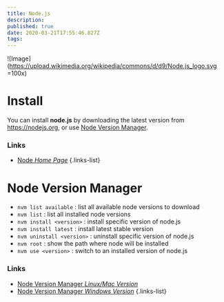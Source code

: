 ```yaml
---
title: Node.js
description: 
published: true
date: 2020-03-21T17:55:46.827Z
tags: 
---
```


![Image](https://upload.wikimedia.org/wikipedia/commons/d/d9/Node.js_logo.svg =100x)

# Install

You can install **node.js** by downloading the latest version from https://nodejs.org, or use [Node Version Manager](#node-version-manager).

### Links
- [Node *Home Page*](https://nodejs.org)
{.links-list}



# Node Version Manager

- `nvm list available` : list all available node versions to download
- `nvm list` : list all installed node versions
- `nvm install <version>` : install specific version of node.js
- `nvm install latest` : install latest stable version
- `nvm uninstall <version>` : uninstall specific version of node.js
- `nvm root` : show the path where node will be installed
- `nvm use <version>` : switch to an installed version of node.js



### Links
- [Node Version Manager *Linux/Mac Version*](https://github.com/nvm-sh/nvm)
- [Node Version Manager *Windows Version*](https://github.com/coreybutler/nvm-windows)
{.links-list}